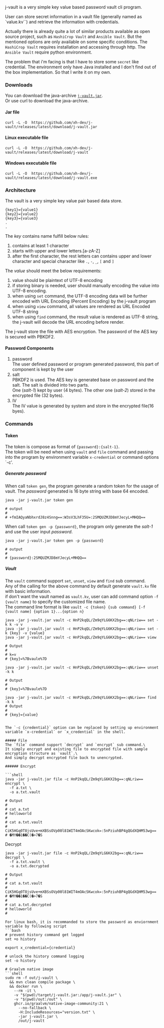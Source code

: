 j-vault is a very simple key value based password vault cli program.

User can store secret information in a vault file (generally named as `value.kv``) and retrieve the information with credentials.

Actually there is already quite a lot of similar products available as open source project, such as `HashiCrop Vault` and `Ansible Vault`. 
But the mentioned options are only available on some specific conditions. The `HashiCrop Vault` requires installation and accessing through http. 
The `Ansible Vault` require python environment. 

The problem that i'm facing is that I have to store some `secret` like credential.
The environment only have Java installed and I don't find out of the box implementation. So that I write it on my own.

### Downloads
You can download the java-archive [`j-vault.jar`](https://github.com/xh-dev/j-vault/releases/latest/download/j-vault.jar). \
Or use curl to download the java-archive.

#### Jar file
```shell
curl -L -O  https://github.com/xh-dev/j-vault/releases/latest/download/j-vault.jar
```

#### Linux executable file
```shell
curl -L -O  https://github.com/xh-dev/j-vault/releases/latest/download/j-vault
```

#### Windows executable file
```shell
curl -L -O  https://github.com/xh-dev/j-vault/releases/latest/download/j-vault.exe
```


### Architecture
The vault is a very simple key value pair based data store.
```
{key1}={value1}
{key2}={value2}
{key3}={value3}
.
.

```

The *key* contains name fulfill below rules:
1. contains at least 1 character
2. starts with upper and lower letters.[a-zA-Z]
3. after the first character, the rest letters can contains upper and lower character and special character like `.`, `-`, `_`, `[` and `]`

The *value* should meet the below requirements:
1. value should be plaintext of UTF-8 encoding
2. if storing binary is needed, user should manually encoding the value into UTF-8 encoding.  
3. when using `set` command, the UTF-8 encoding data will be further encoded with URL Encoding (Percent Encoding) by the j-vault program
4. when using `view` command, all values are rendered as URL Encoded UTF-8 string
5. when using `find` command, the result value is rendered as UTF-8 string, the j-vault will decode the URL encoding before render.

The j-vault store the file with AES encryption. The password of the AES key is secured with PBKDF2.
#### Password Components
1. password \
The user defined password or program generated password, this part of component is kept by the user
2. salt \
PBKDF2 is used. The AES key is generated base on password and the salt. The salt is divided into two parts.\
One (*salt-1*) kept by user (4 bytes). The other one (*salt-2*) stored in the encrypted file (32 bytes).
3. IV \
The IV value is generated by system and store in the encrypted file(16 byes).

### Commands

#### Token
The token is compose as format of `{password}:{salt-1}`. \
The token will be need when using `vault` and `file` command and passing into the program by environment variable `x-credential` or command options `-c'.


##### Generate password
When call `token gen`, the program generate a random token for the usage of vault.
The *password* generated is 16 byte string with base 64 encoded.
```shell
java -jar j-vault.jar token gen 

# output
#
# +fmIAQyaNbhxrdJ8z4Snng==:W3sV3LhF35U=:2SMQUZMJD8mYJecyL+MHQQ==
```

When call `token gen -p {password}`, the program only generate the *salt-1* and use the user input *password*.
```shell
java -jar j-vault.jar token gen -p {password}

# output
#
# {password}:2SMQUZMJD8mYJecyL+MHQQ==
```

##### Vault
The `vault` command support `set`, `unset`, `view` and `find` sub command.\
Any of the calling for the above command by default generate `vault.kv` file with basic information.\
if don't want the vault named as `vault.kv`, user can add  command option `-f {vault name}` to specify the customized file name. \
The command line format is like `vault -c {token} {sub command} [-f {vault name] {option 1}...{option n}`

```shell
java -jar j-vault.jar vault -c HnP2kqQL/Zm9qYLG6KX2bg==:qNLriw== set -k k -v v
java -jar j-vault.jar vault -c HnP2kqQL/Zm9qYLG6KX2bg==:qNLriw== set -k {key} -v {value}
java -jar j-vault.jar vault -c HnP2kqQL/Zm9qYLG6KX2bg==:qNLriw== view

# Output
#
# k=v
# {key}=%7Bvaule%7D

java -jar j-vault.jar vault -c HnP2kqQL/Zm9qYLG6KX2bg==:qNLriw== unset -k k

# Output
#
# {key}=%7Bvaule%7D

java -jar j-vault.jar vault -c HnP2kqQL/Zm9qYLG6KX2bg==:qNLriw== find -k k
# Output
#
# {key}={value}


The `-c {credential}` option can be replaced by setting up environment variable `x-credential` or `x_credential` in the shell.

##### File
The `file` command support `decrypt` and `encrypt` sub command.\
It simply encrypt and existing file to encrypted file with sample encryption structure as `vault`.\
And simply decrypt encrypted file back to unencrypted.

###### Encrypt

```shell
java -jar j-vault.jar file -c HnP2kqQL/Zm9qYLG6KX2bg==:qNLriw== encrypt \
  -f a.txt \
  -o a.txt.vault
  
# Output
# 
# cat a.txt
# helloworld
# 
# cat a.txt.vault
# CiK5HGq0T8jsUve+mXBSsOVp00l81WIT4mOAcSKwcok=:5nPziuhBP4gQGdXQHM53wg==
# �MY��1��C(�>7�S

```

Decrypt

```shell
java -jar j-vault.jar file -c HnP2kqQL/Zm9qYLG6KX2bg==:qNLriw== decrypt \
  -f a.txt.vault \
  -o a.txt.decrypted
  
# Output
# 
# cat a.txt.vault
# CiK5HGq0T8jsUve+mXBSsOVp00l81WIT4mOAcSKwcok=:5nPziuhBP4gQGdXQHM53wg==
# �MY��1��C(�>7�S
#
# cat a.txt.decrypted
# helloworld
# 

For linux bash, it is recommanded to store the password as enviornment variable by following script
```bash
# prevent history command get logged
set +o history

export x_credential={credential}

# unlock the history command logging
set -o history
```

```
# Graalvm native image
```shell
sudo rm -f out/j-vault \
  && mvn clean compile package \ 
  && docker run \
    --rm -it \
    -v "$(pwd)/target/j-vault.jar:/app/j-vault.jar" \
    -v "$(pwd)/out:/out" \
    ghcr.io/graalvm/native-image-community:21 \
      --no-fallback \
      -H:IncludeResources="version.txt" \
      -jar j-vault.jar \
      /out/j-vault
```

